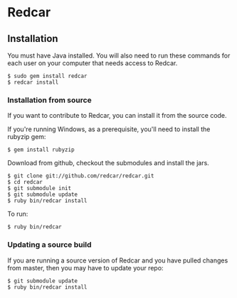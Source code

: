 # Redcar #

## Installation ##

You must have Java installed. You will also need to run these commands for each user on your computer that needs access to Redcar.

	$ sudo gem install redcar
	$ redcar install
	
### Installation from source ###

If you want to contribute to Redcar, you can install it from the source code.

If you're running Windows, as a prerequisite, you'll need to install the rubyzip gem:

	$ gem install rubyzip
	
Download from github, checkout the submodules and install the jars.

	$ git clone git://github.com/redcar/redcar.git
	$ cd redcar
	$ git submodule init
	$ git submodule update
	$ ruby bin/redcar install
	
To run:

	$ ruby bin/redcar
	
### Updating a source build ###

If you are running a source version of Redcar and you have pulled changes from master, then you may have to update your repo:

	$ git submodule update
	$ ruby bin/redcar install